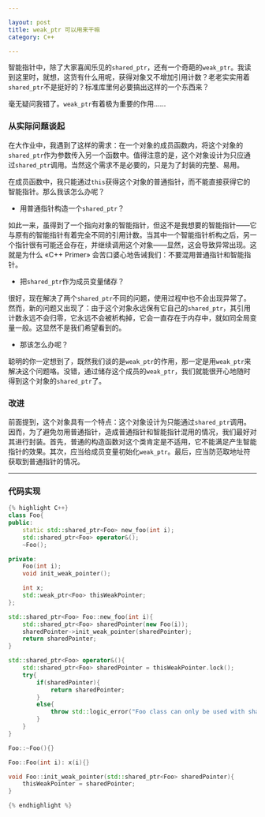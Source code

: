 ```yaml
---

layout: post
title: weak_ptr 可以用来干嘛
category: C++

---
```


智能指针中，除了大家喜闻乐见的`shared_ptr`，还有一个奇葩的`weak_ptr`。我读到这里时，就想，这货有什么用呢，获得对象又不增加引用计数？老老实实用着`shared_ptr`不是挺好的？标准库里何必要搞出这样的一个东西来？

毫无疑问我错了。`weak_ptr`有着极为重要的作用……

<!--description-->

### 从实际问题谈起

在大作业中，我遇到了这样的需求：在一个对象的成员函数内，将这个对象的`shared_ptr`作为参数传入另一个函数中。值得注意的是，这个对象设计为只应通过`shared_ptr`调用。当然这个需求不是必要的，只是为了封装的完整、易用。

在成员函数中，我只能通过`this`获得这个对象的普通指针，而不能直接获得它的智能指针。那么我该怎么办呢？

- 用普通指针构造一个`shared_ptr`？

如此一来，虽得到了一个指向对象的智能指针，但这不是我想要的智能指针——它与原有的智能指针有着完全不同的引用计数。当其中一个智能指针析构之后，另一个指针很有可能还会存在，并继续调用这个对象——显然，这会导致异常出现。这就是为什么 «C++ Primer» 会苦口婆心地告诫我们：不要混用普通指针和智能指针。

- 把`shared_ptr`作为成员变量储存？

很好，现在解决了两个`shared_ptr`不同的问题，使用过程中也不会出现异常了。然而，新的问题又出现了：由于这个对象永远保有它自己的`shared_ptr`，其引用计数永远不会归零，它永远不会被析构掉，它会一直存在于内存中，就如同全局变量一般。这显然不是我们希望看到的。

- 那该怎么办呢？

聪明的你一定想到了，既然我们谈的是`weak_ptr`的作用，那一定是用`weak_ptr`来解决这个问题咯。没错，通过储存这个成员的`weak_ptr`，我们就能很开心地随时得到这个对象的`shared_ptr`了。

### 改进

前面提到，这个对象具有一个特点：这个对象设计为只能通过`shared_ptr`调用。因而，为了避免勿用普通指针，造成普通指针和智能指针混用的情况，我们最好对其进行封装。首先，普通的构造函数对这个类肯定是不适用，它不能满足产生智能指针的效果。其次，应当给成员变量初始化`weak_ptr`。最后，应当防范取地址符获取到普通指针的情况。

--------

### 代码实现

``````C++
{% highlight C++}
class Foo{
public:
    static std::shared_ptr<Foo> new_foo(int i);
    std::shared_ptr<Foo> operator&();
    ~Foo();

private:
    Foo(int i);
    void init_weak_pointer();

    int x;
    std::weak_ptr<Foo> thisWeakPointer;
};

std::shared_ptr<Foo> Foo::new_foo(int i){
    std::shared_ptr<Foo> sharedPointer(new Foo(i));
    sharedPointer->init_weak_pointer(sharedPointer);
    return sharedPointer;
}

std::shared_ptr<Foo> operator&(){
    std::shared_ptr<Foo> sharedPointer = thisWeakPointer.lock();
    try{
        if(sharedPointer){
            return sharedPointer;
        }
        else{
            throw std::logic_error("Foo class can only be used with shared_ptr!");
        }
    }
}

Foo::~Foo(){}

Foo::Foo(int i): x(i){}

void Foo::init_weak_pointer(std::shared_ptr<Foo> sharedPointer){
    thisWeakPointer = sharedPointer;
}

{% endhighlight %}
``````


